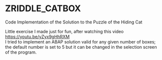 # ZRIDDLE_CATBOX
 Code Implementation of the Solution to the Puzzle of the Hiding Cat

Little exercise I made just for fun, after watching this video https://youtu.be/yZyx9gHhRXM
<br>I tried to implement an ABAP solution valid for any given number of boxes; the default number is set to 5 but it can be changed in the selection screen of the program.

